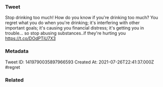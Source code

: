 ### Tweet
Stop drinking too much! How do you know if you're drinking too much? You regret what you do when you're drinking; it's interfering with other important goals; it's causing you financial distress; it's getting you in trouble... so stop abusing substances..if they're hurting you https://t.co/DOdPTiU7X3

### Metadata
Tweet ID: 1419790035897966593
Created At: 2021-07-26T22:41:37.000Z
#regret

### Related

